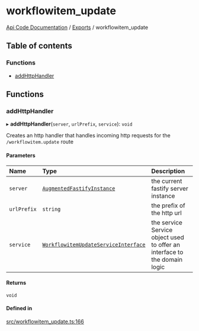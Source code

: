 # workflowitem\_update
 
[Api Code Documentation](../README.md) / [Exports](../modules.md) / workflowitem\_update

## Table of contents

### Functions

- [addHttpHandler](workflowitem_update.md#addhttphandler)

## Functions

### addHttpHandler

▸ **addHttpHandler**(`server`, `urlPrefix`, `service`): `void`

Creates an http handler that handles incoming http requests for the `/workflowitem.update` route

#### Parameters

| Name | Type | Description |
| :------ | :------ | :------ |
| `server` | [`AugmentedFastifyInstance`](../interfaces/types.AugmentedFastifyInstance.md) | the current fastify server instance |
| `urlPrefix` | `string` | the prefix of the http url |
| `service` | [`WorkflowitemUpdateServiceInterface`](../interfaces/index.WorkflowitemUpdateServiceInterface.md) | the service Service object used to offer an interface to the domain logic |

#### Returns

`void`

#### Defined in

[src/workflowitem_update.ts:166](https://github.com/openkfw/TruBudget/blob/e3c318d/api/src/workflowitem_update.ts#L166)
